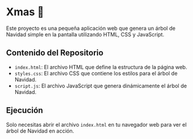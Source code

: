 # Xmas 🎄

Este proyecto es una pequeña aplicación web que genera un árbol de Navidad simple en la pantalla utilizando HTML, CSS y JavaScript.

## Contenido del Repositorio

- `index.html`: El archivo HTML que define la estructura de la página web.
- `styles.css`: El archivo CSS que contiene los estilos para el árbol de Navidad.
- `script.js`: El archivo JavaScript que genera dinámicamente el árbol de Navidad.

## Ejecución

Solo necesitas abrir el archivo `index.html` en tu navegador web para ver el árbol de Navidad en acción.

